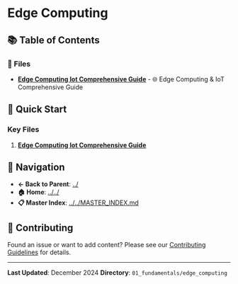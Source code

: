 # Edge Computing

## 📚 Table of Contents

### 📄 Files

- **[Edge Computing Iot Comprehensive Guide](edge_computing_iot_comprehensive_guide.md)** - 🌐 Edge Computing & IoT Comprehensive Guide

## 🚀 Quick Start

### Key Files
1. **[Edge Computing Iot Comprehensive Guide](edge_computing_iot_comprehensive_guide.md)**

## 🔗 Navigation

- **← Back to Parent**: [../](../)
- **🏠 Home**: [../../](../..)
- **📋 Master Index**: [../../MASTER_INDEX.md](../../..MASTER_INDEX.md)

## 🤝 Contributing

Found an issue or want to add content? Please see our [Contributing Guidelines](../../CONTRIBUTING.md) for details.

---

**Last Updated**: December 2024
**Directory**: `01_fundamentals/edge_computing`
